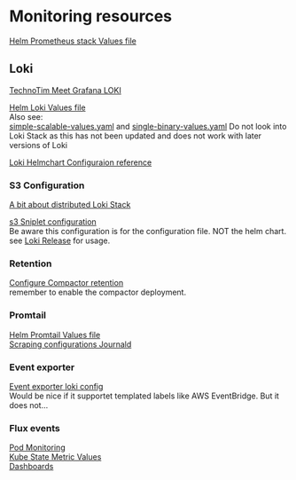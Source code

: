 # Monitoring resources
[Helm Prometheus stack Values file](https://github.com/prometheus-community/helm-charts/blob/main/charts/kube-prometheus-stack/values.yaml)
## Loki
[TechnoTim Meet Grafana LOKI](https://technotim.live/posts/grafana-loki/)

[Helm Loki Values file](https://github.com/grafana/loki/blob/main/production/helm/loki/values.yaml)  
Also see:  
[simple-scalable-values.yaml](https://github.com/grafana/loki/blob/main/production/helm/loki/simple-scalable-values.yaml) and 
[single-binary-values.yaml](https://github.com/grafana/loki/blob/main/production/helm/loki/single-binary-values.yaml)
Do not look into Loki Stack as this has not been updated and does not work with later versions of Loki

[Loki Helmchart Configuraion reference](https://grafana.com/docs/loki/latest/setup/install/helm/reference/)

### S3 Configuration
[A bit about distributed Loki Stack](https://akyriako.medium.com/kubernetes-logging-with-grafana-loki-promtail-in-under-10-minutes-d2847d526f9e)  

[s3 Sniplet configuration](https://grafana.com/docs/loki/latest/configure/examples/configuration-examples/#10-expanded-s3-snippetyaml)  
Be aware this configuration is for the configuration file. NOT the helm chart. see 
[Loki Release](./loki-release.yaml) for usage.  

### Retention
[Configure Compactor retention](https://grafana.com/docs/loki/latest/operations/storage/retention/)  
remember to enable the compactor deployment.

### Promtail
[Helm Promtail Values file](https://github.com/grafana/helm-charts/blob/main/charts/promtail/values.yaml)  
[Scraping configurations Journald](https://grafana.com/docs/loki/latest/send-data/promtail/scraping/#journal-scraping-linux-only)  

### Event exporter
[Event exporter loki config](https://github.com/resmoio/kubernetes-event-exporter/blob/master/README.md#loki)  
Would be nice if it supportet templated labels like AWS EventBridge. But it does not...

### Flux events
[Pod Monitoring](https://github.com/fluxcd/flux2-monitoring-example/blob/main/monitoring/configs/podmonitor.yaml)  
[Kube State Metric Values](https://github.com/fluxcd/flux2-monitoring-example/blob/main/monitoring/controllers/kube-prometheus-stack/kube-state-metrics-config.yaml)  
[Dashboards](https://github.com/fluxcd/flux2-monitoring-example/tree/main/monitoring/configs/dashboards)  